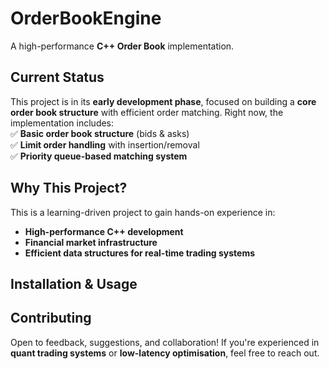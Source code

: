 # **OrderBookEngine**  
A high-performance **C++ Order Book** implementation.

## **Current Status**  
This project is in its **early development phase**, focused on building a **core order book structure** with efficient order matching. Right now, the implementation includes:  
✅ **Basic order book structure** (bids & asks)  
✅ **Limit order handling** with insertion/removal  
✅ **Priority queue-based matching system**  


## **Why This Project?**  
This is a learning-driven project to gain hands-on experience in:  
- **High-performance C++ development**  
- **Financial market infrastructure**  
- **Efficient data structures for real-time trading systems**  

## **Installation & Usage**  

## **Contributing**  
Open to feedback, suggestions, and collaboration! If you're experienced in **quant trading systems** or **low-latency optimisation**, feel free to reach out.  
 
